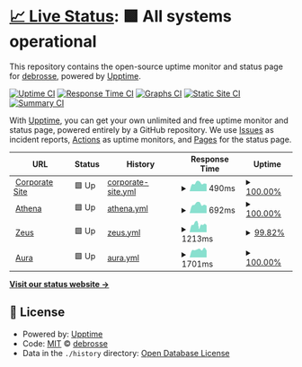 # [📈 Live Status](https://ddebrosse.github.io/status): <!--live status--> **🟩 All systems operational**

This repository contains the open-source uptime monitor and status page for [debrosse](https://ddebrosse.github.io/status), powered by [Upptime](https://github.com/upptime/upptime).

[![Uptime CI](https://github.com/ddebrosse/status/workflows/Uptime%20CI/badge.svg)](https://github.com/ddebrosse/status/actions?query=workflow%3A%22Uptime+CI%22)
[![Response Time CI](https://github.com/ddebrosse/status/workflows/Response%20Time%20CI/badge.svg)](https://github.com/ddebrosse/status/actions?query=workflow%3A%22Response+Time+CI%22)
[![Graphs CI](https://github.com/ddebrosse/status/workflows/Graphs%20CI/badge.svg)](https://github.com/ddebrosse/status/actions?query=workflow%3A%22Graphs+CI%22)
[![Static Site CI](https://github.com/ddebrosse/status/workflows/Static%20Site%20CI/badge.svg)](https://github.com/ddebrosse/status/actions?query=workflow%3A%22Static+Site+CI%22)
[![Summary CI](https://github.com/ddebrosse/status/workflows/Summary%20CI/badge.svg)](https://github.com/ddebrosse/status/actions?query=workflow%3A%22Summary+CI%22)

With [Upptime](https://upptime.js.org), you can get your own unlimited and free uptime monitor and status page, powered entirely by a GitHub repository. We use [Issues](https://github.com/ddebrosse/status/issues) as incident reports, [Actions](https://github.com/ddebrosse/status/actions) as uptime monitors, and [Pages](https://ddebrosse.github.io/status) for the status page.

<!--start: status pages-->
<!-- This summary is generated by Upptime (https://github.com/upptime/upptime) -->
<!-- Do not edit this manually, your changes will be overwritten -->
<!-- prettier-ignore -->
| URL | Status | History | Response Time | Uptime |
| --- | ------ | ------- | ------------- | ------ |
| <img alt="" src="https://icons.duckduckgo.com/ip3/www.vilt-group.com.ico" height="13"> [Corporate Site](https://www.vilt-group.com) | 🟩 Up | [corporate-site.yml](https://github.com/ddebrosse/status/commits/HEAD/history/corporate-site.yml) | <details><summary><img alt="Response time graph" src="./graphs/corporate-site/response-time-week.png" height="20"> 490ms</summary><br><a href="https://ddebrosse.github.io/status/history/corporate-site"><img alt="Response time 480" src="https://img.shields.io/endpoint?url=https%3A%2F%2Fraw.githubusercontent.com%2Fddebrosse%2Fstatus%2FHEAD%2Fapi%2Fcorporate-site%2Fresponse-time.json"></a><br><a href="https://ddebrosse.github.io/status/history/corporate-site"><img alt="24-hour response time 444" src="https://img.shields.io/endpoint?url=https%3A%2F%2Fraw.githubusercontent.com%2Fddebrosse%2Fstatus%2FHEAD%2Fapi%2Fcorporate-site%2Fresponse-time-day.json"></a><br><a href="https://ddebrosse.github.io/status/history/corporate-site"><img alt="7-day response time 490" src="https://img.shields.io/endpoint?url=https%3A%2F%2Fraw.githubusercontent.com%2Fddebrosse%2Fstatus%2FHEAD%2Fapi%2Fcorporate-site%2Fresponse-time-week.json"></a><br><a href="https://ddebrosse.github.io/status/history/corporate-site"><img alt="30-day response time 475" src="https://img.shields.io/endpoint?url=https%3A%2F%2Fraw.githubusercontent.com%2Fddebrosse%2Fstatus%2FHEAD%2Fapi%2Fcorporate-site%2Fresponse-time-month.json"></a><br><a href="https://ddebrosse.github.io/status/history/corporate-site"><img alt="1-year response time 482" src="https://img.shields.io/endpoint?url=https%3A%2F%2Fraw.githubusercontent.com%2Fddebrosse%2Fstatus%2FHEAD%2Fapi%2Fcorporate-site%2Fresponse-time-year.json"></a></details> | <details><summary><a href="https://ddebrosse.github.io/status/history/corporate-site">100.00%</a></summary><a href="https://ddebrosse.github.io/status/history/corporate-site"><img alt="All-time uptime 99.87%" src="https://img.shields.io/endpoint?url=https%3A%2F%2Fraw.githubusercontent.com%2Fddebrosse%2Fstatus%2FHEAD%2Fapi%2Fcorporate-site%2Fuptime.json"></a><br><a href="https://ddebrosse.github.io/status/history/corporate-site"><img alt="24-hour uptime 100.00%" src="https://img.shields.io/endpoint?url=https%3A%2F%2Fraw.githubusercontent.com%2Fddebrosse%2Fstatus%2FHEAD%2Fapi%2Fcorporate-site%2Fuptime-day.json"></a><br><a href="https://ddebrosse.github.io/status/history/corporate-site"><img alt="7-day uptime 100.00%" src="https://img.shields.io/endpoint?url=https%3A%2F%2Fraw.githubusercontent.com%2Fddebrosse%2Fstatus%2FHEAD%2Fapi%2Fcorporate-site%2Fuptime-week.json"></a><br><a href="https://ddebrosse.github.io/status/history/corporate-site"><img alt="30-day uptime 100.00%" src="https://img.shields.io/endpoint?url=https%3A%2F%2Fraw.githubusercontent.com%2Fddebrosse%2Fstatus%2FHEAD%2Fapi%2Fcorporate-site%2Fuptime-month.json"></a><br><a href="https://ddebrosse.github.io/status/history/corporate-site"><img alt="1-year uptime 100.00%" src="https://img.shields.io/endpoint?url=https%3A%2F%2Fraw.githubusercontent.com%2Fddebrosse%2Fstatus%2FHEAD%2Fapi%2Fcorporate-site%2Fuptime-year.json"></a></details>
| <img alt="" src="https://icons.duckduckgo.com/ip3/athena.vilt-group.com.ico" height="13"> [Athena](https://athena.vilt-group.com) | 🟩 Up | [athena.yml](https://github.com/ddebrosse/status/commits/HEAD/history/athena.yml) | <details><summary><img alt="Response time graph" src="./graphs/athena/response-time-week.png" height="20"> 692ms</summary><br><a href="https://ddebrosse.github.io/status/history/athena"><img alt="Response time 700" src="https://img.shields.io/endpoint?url=https%3A%2F%2Fraw.githubusercontent.com%2Fddebrosse%2Fstatus%2FHEAD%2Fapi%2Fathena%2Fresponse-time.json"></a><br><a href="https://ddebrosse.github.io/status/history/athena"><img alt="24-hour response time 576" src="https://img.shields.io/endpoint?url=https%3A%2F%2Fraw.githubusercontent.com%2Fddebrosse%2Fstatus%2FHEAD%2Fapi%2Fathena%2Fresponse-time-day.json"></a><br><a href="https://ddebrosse.github.io/status/history/athena"><img alt="7-day response time 692" src="https://img.shields.io/endpoint?url=https%3A%2F%2Fraw.githubusercontent.com%2Fddebrosse%2Fstatus%2FHEAD%2Fapi%2Fathena%2Fresponse-time-week.json"></a><br><a href="https://ddebrosse.github.io/status/history/athena"><img alt="30-day response time 682" src="https://img.shields.io/endpoint?url=https%3A%2F%2Fraw.githubusercontent.com%2Fddebrosse%2Fstatus%2FHEAD%2Fapi%2Fathena%2Fresponse-time-month.json"></a><br><a href="https://ddebrosse.github.io/status/history/athena"><img alt="1-year response time 713" src="https://img.shields.io/endpoint?url=https%3A%2F%2Fraw.githubusercontent.com%2Fddebrosse%2Fstatus%2FHEAD%2Fapi%2Fathena%2Fresponse-time-year.json"></a></details> | <details><summary><a href="https://ddebrosse.github.io/status/history/athena">100.00%</a></summary><a href="https://ddebrosse.github.io/status/history/athena"><img alt="All-time uptime 99.87%" src="https://img.shields.io/endpoint?url=https%3A%2F%2Fraw.githubusercontent.com%2Fddebrosse%2Fstatus%2FHEAD%2Fapi%2Fathena%2Fuptime.json"></a><br><a href="https://ddebrosse.github.io/status/history/athena"><img alt="24-hour uptime 100.00%" src="https://img.shields.io/endpoint?url=https%3A%2F%2Fraw.githubusercontent.com%2Fddebrosse%2Fstatus%2FHEAD%2Fapi%2Fathena%2Fuptime-day.json"></a><br><a href="https://ddebrosse.github.io/status/history/athena"><img alt="7-day uptime 100.00%" src="https://img.shields.io/endpoint?url=https%3A%2F%2Fraw.githubusercontent.com%2Fddebrosse%2Fstatus%2FHEAD%2Fapi%2Fathena%2Fuptime-week.json"></a><br><a href="https://ddebrosse.github.io/status/history/athena"><img alt="30-day uptime 100.00%" src="https://img.shields.io/endpoint?url=https%3A%2F%2Fraw.githubusercontent.com%2Fddebrosse%2Fstatus%2FHEAD%2Fapi%2Fathena%2Fuptime-month.json"></a><br><a href="https://ddebrosse.github.io/status/history/athena"><img alt="1-year uptime 100.00%" src="https://img.shields.io/endpoint?url=https%3A%2F%2Fraw.githubusercontent.com%2Fddebrosse%2Fstatus%2FHEAD%2Fapi%2Fathena%2Fuptime-year.json"></a></details>
| <img alt="" src="https://icons.duckduckgo.com/ip3/zeus.vilt-group.com.ico" height="13"> [Zeus](https://zeus.vilt-group.com/) | 🟩 Up | [zeus.yml](https://github.com/ddebrosse/status/commits/HEAD/history/zeus.yml) | <details><summary><img alt="Response time graph" src="./graphs/zeus/response-time-week.png" height="20"> 1213ms</summary><br><a href="https://ddebrosse.github.io/status/history/zeus"><img alt="Response time 816" src="https://img.shields.io/endpoint?url=https%3A%2F%2Fraw.githubusercontent.com%2Fddebrosse%2Fstatus%2FHEAD%2Fapi%2Fzeus%2Fresponse-time.json"></a><br><a href="https://ddebrosse.github.io/status/history/zeus"><img alt="24-hour response time 1084" src="https://img.shields.io/endpoint?url=https%3A%2F%2Fraw.githubusercontent.com%2Fddebrosse%2Fstatus%2FHEAD%2Fapi%2Fzeus%2Fresponse-time-day.json"></a><br><a href="https://ddebrosse.github.io/status/history/zeus"><img alt="7-day response time 1213" src="https://img.shields.io/endpoint?url=https%3A%2F%2Fraw.githubusercontent.com%2Fddebrosse%2Fstatus%2FHEAD%2Fapi%2Fzeus%2Fresponse-time-week.json"></a><br><a href="https://ddebrosse.github.io/status/history/zeus"><img alt="30-day response time 1290" src="https://img.shields.io/endpoint?url=https%3A%2F%2Fraw.githubusercontent.com%2Fddebrosse%2Fstatus%2FHEAD%2Fapi%2Fzeus%2Fresponse-time-month.json"></a><br><a href="https://ddebrosse.github.io/status/history/zeus"><img alt="1-year response time 726" src="https://img.shields.io/endpoint?url=https%3A%2F%2Fraw.githubusercontent.com%2Fddebrosse%2Fstatus%2FHEAD%2Fapi%2Fzeus%2Fresponse-time-year.json"></a></details> | <details><summary><a href="https://ddebrosse.github.io/status/history/zeus">99.82%</a></summary><a href="https://ddebrosse.github.io/status/history/zeus"><img alt="All-time uptime 75.19%" src="https://img.shields.io/endpoint?url=https%3A%2F%2Fraw.githubusercontent.com%2Fddebrosse%2Fstatus%2FHEAD%2Fapi%2Fzeus%2Fuptime.json"></a><br><a href="https://ddebrosse.github.io/status/history/zeus"><img alt="24-hour uptime 100.00%" src="https://img.shields.io/endpoint?url=https%3A%2F%2Fraw.githubusercontent.com%2Fddebrosse%2Fstatus%2FHEAD%2Fapi%2Fzeus%2Fuptime-day.json"></a><br><a href="https://ddebrosse.github.io/status/history/zeus"><img alt="7-day uptime 99.82%" src="https://img.shields.io/endpoint?url=https%3A%2F%2Fraw.githubusercontent.com%2Fddebrosse%2Fstatus%2FHEAD%2Fapi%2Fzeus%2Fuptime-week.json"></a><br><a href="https://ddebrosse.github.io/status/history/zeus"><img alt="30-day uptime 99.96%" src="https://img.shields.io/endpoint?url=https%3A%2F%2Fraw.githubusercontent.com%2Fddebrosse%2Fstatus%2FHEAD%2Fapi%2Fzeus%2Fuptime-month.json"></a><br><a href="https://ddebrosse.github.io/status/history/zeus"><img alt="1-year uptime 27.08%" src="https://img.shields.io/endpoint?url=https%3A%2F%2Fraw.githubusercontent.com%2Fddebrosse%2Fstatus%2FHEAD%2Fapi%2Fzeus%2Fuptime-year.json"></a></details>
| <img alt="" src="https://icons.duckduckgo.com/ip3/aura.vilt-group.com.ico" height="13"> [Aura](https://aura.vilt-group.com/) | 🟩 Up | [aura.yml](https://github.com/ddebrosse/status/commits/HEAD/history/aura.yml) | <details><summary><img alt="Response time graph" src="./graphs/aura/response-time-week.png" height="20"> 1701ms</summary><br><a href="https://ddebrosse.github.io/status/history/aura"><img alt="Response time 1661" src="https://img.shields.io/endpoint?url=https%3A%2F%2Fraw.githubusercontent.com%2Fddebrosse%2Fstatus%2FHEAD%2Fapi%2Faura%2Fresponse-time.json"></a><br><a href="https://ddebrosse.github.io/status/history/aura"><img alt="24-hour response time 1482" src="https://img.shields.io/endpoint?url=https%3A%2F%2Fraw.githubusercontent.com%2Fddebrosse%2Fstatus%2FHEAD%2Fapi%2Faura%2Fresponse-time-day.json"></a><br><a href="https://ddebrosse.github.io/status/history/aura"><img alt="7-day response time 1701" src="https://img.shields.io/endpoint?url=https%3A%2F%2Fraw.githubusercontent.com%2Fddebrosse%2Fstatus%2FHEAD%2Fapi%2Faura%2Fresponse-time-week.json"></a><br><a href="https://ddebrosse.github.io/status/history/aura"><img alt="30-day response time 1647" src="https://img.shields.io/endpoint?url=https%3A%2F%2Fraw.githubusercontent.com%2Fddebrosse%2Fstatus%2FHEAD%2Fapi%2Faura%2Fresponse-time-month.json"></a><br><a href="https://ddebrosse.github.io/status/history/aura"><img alt="1-year response time 1661" src="https://img.shields.io/endpoint?url=https%3A%2F%2Fraw.githubusercontent.com%2Fddebrosse%2Fstatus%2FHEAD%2Fapi%2Faura%2Fresponse-time-year.json"></a></details> | <details><summary><a href="https://ddebrosse.github.io/status/history/aura">100.00%</a></summary><a href="https://ddebrosse.github.io/status/history/aura"><img alt="All-time uptime 99.39%" src="https://img.shields.io/endpoint?url=https%3A%2F%2Fraw.githubusercontent.com%2Fddebrosse%2Fstatus%2FHEAD%2Fapi%2Faura%2Fuptime.json"></a><br><a href="https://ddebrosse.github.io/status/history/aura"><img alt="24-hour uptime 100.00%" src="https://img.shields.io/endpoint?url=https%3A%2F%2Fraw.githubusercontent.com%2Fddebrosse%2Fstatus%2FHEAD%2Fapi%2Faura%2Fuptime-day.json"></a><br><a href="https://ddebrosse.github.io/status/history/aura"><img alt="7-day uptime 100.00%" src="https://img.shields.io/endpoint?url=https%3A%2F%2Fraw.githubusercontent.com%2Fddebrosse%2Fstatus%2FHEAD%2Fapi%2Faura%2Fuptime-week.json"></a><br><a href="https://ddebrosse.github.io/status/history/aura"><img alt="30-day uptime 99.92%" src="https://img.shields.io/endpoint?url=https%3A%2F%2Fraw.githubusercontent.com%2Fddebrosse%2Fstatus%2FHEAD%2Fapi%2Faura%2Fuptime-month.json"></a><br><a href="https://ddebrosse.github.io/status/history/aura"><img alt="1-year uptime 98.61%" src="https://img.shields.io/endpoint?url=https%3A%2F%2Fraw.githubusercontent.com%2Fddebrosse%2Fstatus%2FHEAD%2Fapi%2Faura%2Fuptime-year.json"></a></details>

<!--end: status pages-->

[**Visit our status website →**](https://ddebrosse.github.io/status)

## 📄 License

- Powered by: [Upptime](https://github.com/upptime/upptime)
- Code: [MIT](./LICENSE) © [debrosse](https://ddebrosse.github.io/status)
- Data in the `./history` directory: [Open Database License](https://opendatacommons.org/licenses/odbl/1-0/)
